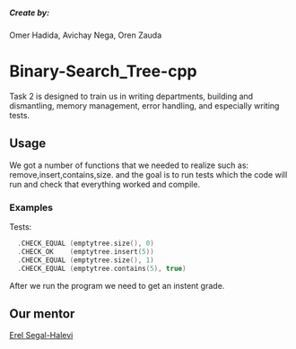 ##### Create by:
Omer Hadida, Avichay Nega, Oren Zauda

# Binary-Search_Tree-cpp

Task 2 is designed to train us in writing departments, building and dismantling,
memory management, error handling, and especially writing tests.

## Usage

We got a number of functions that we needed to realize such as:
remove,insert,contains,size. and the goal is to run tests which the code will run and check that everything worked and compile.

### Examples

Tests:

```c++
  .CHECK_EQUAL (emptytree.size(), 0)
  .CHECK_OK    (emptytree.insert(5))
  .CHECK_EQUAL (emptytree.size(), 1)
  .CHECK_EQUAL (emptytree.contains(5), true)
```
After we run the program we need to get an instent grade.

## Our mentor

[Erel Segal-Halevi](https://github.com/erelsgl/ariel-cpp-5779) 

